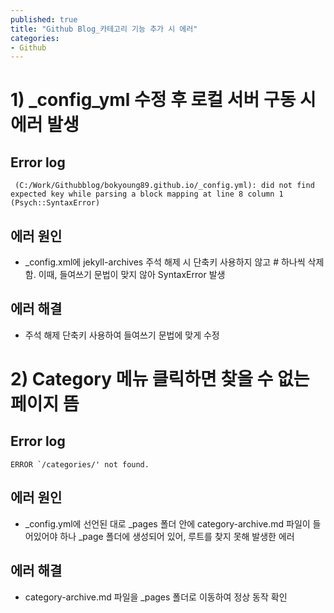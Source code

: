 ```yaml
---
published: true
title: "Github Blog_카테고리 기능 추가 시 에러"
categories: 
- Github
---
```


# 1) _config_yml 수정 후 로컬 서버 구동 시 에러 발생

## Error log
```
 (C:/Work/Githubblog/bokyoung89.github.io/_config.yml): did not find expected key while parsing a block mapping at line 8 column 1 (Psych::SyntaxError)
```

## 에러 원인
* _config.xml에 jekyll-archives 주석 해제 시 단축키 사용하지 않고 # 하나씩 삭제함. 이때, 들여쓰기 문법이 맞지 않아 SyntaxError 발생
  
## 에러 해결
* 주석 해제 단축키 사용하여 들여쓰기 문법에 맞게 수정


# 2) Category 메뉴 클릭하면 찾을 수 없는 페이지 뜸

## Error log
```
ERROR `/categories/' not found.
```
## 에러 원인
* _config.yml에 선언된 대로 _pages 폴더 안에 category-archive.md 파일이 들어있어야 하나 _page 폴더에 생성되어 있어, 루트를 찾지 못해 발생한 에러 

## 에러 해결
* category-archive.md 파일을 _pages 폴더로 이동하여 정상 동작 확인
 
